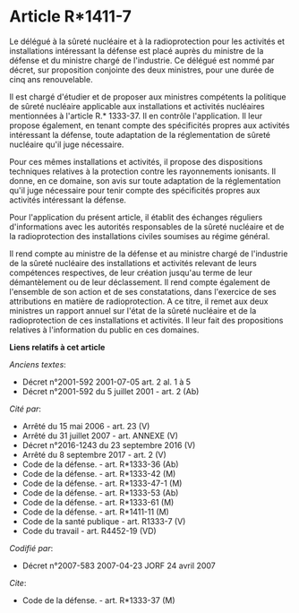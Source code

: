 # Article R*1411-7

Le délégué à la sûreté nucléaire et à la radioprotection pour les activités et installations intéressant la défense est placé
auprès du ministre de la défense et du ministre chargé de l'industrie. Ce délégué est nommé par décret, sur proposition
conjointe des deux ministres, pour une durée de cinq ans renouvelable.

Il est chargé d'étudier et de proposer aux ministres compétents la politique de sûreté nucléaire applicable aux installations
et activités nucléaires mentionnées à l'article R.* 1333-37. Il en contrôle l'application. Il leur propose également, en
tenant compte des spécificités propres aux activités intéressant la défense, toute adaptation de la réglementation de sûreté
nucléaire qu'il juge nécessaire.

Pour ces mêmes installations et activités, il propose des dispositions techniques relatives à la protection contre les
rayonnements ionisants. Il donne, en ce domaine, son avis sur toute adaptation de la réglementation qu'il juge nécessaire
pour tenir compte des spécificités propres aux activités intéressant la défense.

Pour l'application du présent article, il établit des échanges réguliers d'informations avec les autorités responsables de la
sûreté nucléaire et de la radioprotection des installations civiles soumises au régime général.

Il rend compte au ministre de la défense et au ministre chargé de l'industrie de la sûreté nucléaire des installations et
activités relevant de leurs compétences respectives, de leur création jusqu'au terme de leur démantèlement ou de leur
déclassement. Il rend compte également de l'ensemble de son action et de ses constatations, dans l'exercice de ses
attributions en matière de radioprotection. A ce titre, il remet aux deux ministres un rapport annuel sur l'état de la sûreté
nucléaire et de la radioprotection de ces installations et activités. Il leur fait des propositions relatives à l'information
du public en ces domaines.

**Liens relatifs à cet article**

_Anciens textes_:

  - Décret n°2001-592 2001-07-05 art. 2 al. 1 à 5
  - Décret n°2001-592 du 5 juillet 2001 - art. 2 (Ab)

_Cité par_:

  - Arrêté du 15 mai 2006 - art. 23 (V)
  - Arrêté du 31 juillet 2007 - art. ANNEXE (V)
  - Décret n°2016-1243 du 23 septembre 2016 (V)
  - Arrêté du 8 septembre 2017 - art. 2 (V)
  - Code de la défense. - art. R*1333-36 (Ab)
  - Code de la défense. - art. R*1333-42 (M)
  - Code de la défense. - art. R*1333-47-1 (M)
  - Code de la défense. - art. R*1333-53 (Ab)
  - Code de la défense. - art. R*1333-61 (M)
  - Code de la défense. - art. R*1411-11 (M)
  - Code de la santé publique - art. R1333-7 (V)
  - Code du travail - art. R4452-19 (VD)

_Codifié par_:

  - Décret n°2007-583 2007-04-23 JORF 24 avril 2007

_Cite_:

  - Code de la défense. - art. R*1333-37 (M)
